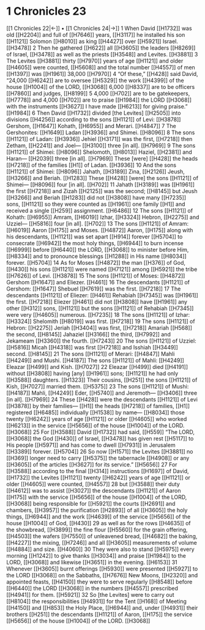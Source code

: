 # 1 Chronicles 23
[[1 Chronicles 22|←]] • [[1 Chronicles 24|→]]
1 When David [[H1732]] was old [[H2204]] and full of [[H7646]] years, [[H3117]] he installed his son [[H1121]] Solomon [[H8010]] as king [[H4427]] over [[H5921]] Israel. [[H3478]] 
2 Then he gathered [[H622]] all [[H3605]] the leaders [[H8269]] of Israel, [[H3478]] as well as the priests [[H3548]] and Levites. [[H3881]] 
3 The Levites [[H3881]] thirty [[H7970]] years of age [[H1121]] and older [[H4605]] were counted, [[H5608]] and the total number [[H4557]] of men [[H1397]] was [[H1961]] 38,000 [[H7970]] 
4 “Of these,” [[H428]] said David, “24,000 [[H6242]] are to oversee [[H5329]] the work [[H4399]] of the house [[H1004]] of the LORD, [[H3068]] 6,000 [[H8337]] are to be officers [[H7860]] and judges, [[H8199]] 
5 4,000 [[H702]] are to be gatekeepers, [[H7778]] and 4,000 [[H702]] are to praise [[H1984]] the LORD [[H3068]] with the instruments [[H3627]] I have made [[H6213]] for giving praise.” [[H1984]] 
6 Then David [[H1732]] divided [the Levites] [[H2505]] into divisions [[H4256]] according to the sons [[H1121]] of Levi: [[H3878]] Gershom, [[H1647]] Kohath, [[H6955]] and Merari. [[H4847]] 
7 The Gershonites: [[H1649]] Ladan [[H3936]] and Shimei. [[H8096]] 
8 The sons [[H1121]] of Ladan: [[H3936]] Jehiel [[H3171]] was the first, [[H7218]] then Zetham, [[H2241]] and Joel— [[H3100]] three [in all]. [[H7969]] 
9 The sons [[H1121]] of Shimei: [[H8096]] Shelomoth, [[H8013]] Haziel, [[H2381]] and Haran— [[H2039]] three [in all]. [[H7969]] These [were] [[H428]] the heads [[H7218]] of the families [[H1]] of Ladan. [[H3936]] 
10 And the sons [[H1121]] of Shimei: [[H8096]] Jahath, [[H3189]] Zina, [[H2126]] Jeush, [[H3266]] and Beriah. [[H1283]] These [[H428]] [were] the sons [[H1121]] of Shimei— [[H8096]] four [in all]. [[H702]] 
11 Jahath [[H3189]] was [[H1961]] the first [[H7218]] and Zizah [[H2125]] was the second; [[H8145]] but Jeush [[H3266]] and Beriah [[H1283]] did not [[H3808]] have many [[H7235]] sons, [[H1121]] so they were counted as [[H1961]] one family [[H1]] and received a single [[H259]] assignment. [[H6486]] 
12 The sons [[H1121]] of Kohath: [[H6955]] Amram, [[H6019]] Izhar, [[H3324]] Hebron, [[H2275]] and Uzziel— [[H5816]] four [in all]. [[H702]] 
13 The sons [[H1121]] of Amram: [[H6019]] Aaron [[H175]] and Moses. [[H4872]] Aaron, [[H175]] along with his descendants, [[H1121]] was set apart [[H914]] forever [[H5704]] to consecrate [[H6942]] the most holy things, [[H6944]] to burn incense [[H6999]] before [[H6440]] the LORD, [[H3068]] to minister before Him, [[H8334]] and to pronounce blessings [[H1288]] in His name [[H8034]] forever. [[H5704]] 
14 As for Moses [[H4872]] the man [[H376]] of God, [[H430]] his sons [[H1121]] were named [[H7121]] among [[H5921]] the tribe [[H7626]] of Levi. [[H3878]] 
15 The sons [[H1121]] of Moses: [[H4872]] Gershom [[H1647]] and Eliezer. [[H461]] 
16 The descendants [[H1121]] of Gershom: [[H1647]] Shebuel [[H7619]] was the first. [[H7218]] 
17 The descendants [[H1121]] of Eliezer: [[H461]] Rehabiah [[H7345]] was [[H1961]] the first. [[H7218]] Eliezer [[H461]] did not [[H3808]] have [[H1961]] any other [[H312]] sons, [[H1121]] but the sons [[H1121]] of Rehabiah [[H7345]] were very [[H4605]] numerous. [[H7235]] 
18 The sons [[H1121]] of Izhar: [[H3324]] Shelomith [[H8019]] was first. [[H7218]] 
19 The sons [[H1121]] of Hebron: [[H2275]] Jeriah [[H3404]] was first, [[H7218]] Amariah [[H568]] the second, [[H8145]] Jahaziel [[H3166]] the third, [[H7992]] and Jekameam [[H3360]] the fourth. [[H7243]] 
20 The sons [[H1121]] of Uzziel: [[H5816]] Micah [[H4318]] was first [[H7218]] and Isshiah [[H3449]] second. [[H8145]] 
21 The sons [[H1121]] of Merari: [[H4847]] Mahli [[H4249]] and Mushi. [[H4187]] The sons [[H1121]] of Mahli: [[H4249]] Eleazar [[H499]] and Kish. [[H7027]] 
22 Eleazar [[H499]] died [[H4191]] without [[H3808]] having [any] [[H1961]] sons; [[H1121]] he had only [[H3588]] daughters. [[H1323]] Their cousins, [[H251]] the sons [[H1121]] of Kish, [[H7027]] married them. [[H5375]] 
23 The sons [[H1121]] of Mushi: [[H4187]] Mahli, [[H4249]] Eder, [[H5740]] and Jeremoth— [[H3406]] three [in all]. [[H7969]] 
24 These [[H428]] were the descendants [[H1121]] of Levi [[H3878]] by their families— [[H1]] the heads [[H7218]] of families, [[H1]] registered [[H6485]] individually [[H1538]] by name— [[H8034]] those twenty [[H6242]] years of age [[H1121]] or older [[H4605]] who worked [[H6213]] in the service [[H5656]] of the house [[H1004]] of the LORD. [[H3068]] 
25 For [[H3588]] David [[H1732]] had said, [[H559]] “The LORD, [[H3068]] the God [[H430]] of Israel, [[H3478]] has given rest [[H5117]] to His people [[H5971]] and has come to dwell [[H7931]] in Jerusalem [[H3389]] forever. [[H5704]] 
26 So now [[H1571]] the Levites [[H3881]] no [[H369]] longer need to carry [[H5375]] the tabernacle [[H4908]] or any [[H3605]] of the articles [[H3627]] for its service.” [[H5656]] 
27 For [[H3588]] according to the final [[H314]] instructions [[H1697]] of David, [[H1732]] the Levites [[H1121]] twenty [[H6242]] years of age [[H1121]] or older [[H4605]] were counted, [[H4557]] 
28 but [[H3588]] their duty [[H4612]] was to assist [[H3027]] the descendants [[H1121]] of Aaron [[H175]] with the service [[H5656]] of the house [[H1004]] of the LORD, [[H3068]] being responsible for [[H5921]] the courts [[H2691]] and chambers, [[H3957]] the purification [[H2893]] of all [[H3605]] the holy things, [[H6944]] and the work [[H4639]] of the service [[H5656]] of the house [[H1004]] of God, [[H430]] 
29 as well as for the rows [[H4635]] of the showbread, [[H3899]] the fine flour [[H5560]] for the grain offering, [[H4503]] the wafers [[H7550]] of unleavened bread, [[H4682]] the baking, [[H4227]] the mixing, [[H7246]] and all [[H3605]] measurements of volume [[H4884]] and size. [[H4060]] 
30 They were also to stand [[H5975]] every morning [[H1242]] to give thanks [[H3034]] and praise [[H1984]] to the LORD, [[H3068]] and likewise [[H3651]] in the evening. [[H6153]] 
31 Whenever [[H3605]] burnt offerings [[H5930]] were presented [[H5927]] to the LORD [[H3068]] on the Sabbaths, [[H7676]] New Moons, [[H2320]] and appointed feasts, [[H4150]] they were to serve regularly [[H8548]] before [[H6440]] the LORD [[H3068]] in the numbers [[H4557]] prescribed [[H4941]] for them. [[H5921]] 
32 So [the Levites] were to carry out [[H8104]] the responsibilities [[H4931]] for the Tent [[H168]] of Meeting [[H4150]] and [[H853]] the Holy Place, [[H6944]] and, under [[H4931]] their brothers [[H251]] the descendants [[H1121]] of Aaron, [[H175]] the service [[H5656]] of the house [[H1004]] of the LORD. [[H3068]] 
